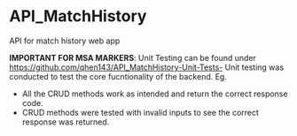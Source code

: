 # API_MatchHistory
API for match history web app

**IMPORTANT FOR MSA MARKERS**: Unit Testing can be found under https://github.com/qhen143/API_MatchHistory-Unit-Tests-
Unit testing was conducted to test the core fucntionality of the backend. 
Eg. 
- All the CRUD methods work as intended and return the correct response code.
- CRUD methods were tested with invalid inputs to see the correct response was returned.
